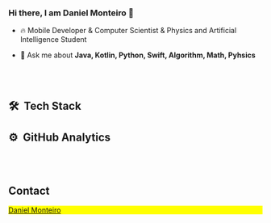 ### Hi there, I am Daniel Monteiro 👋

- 🔥 Mobile Developer & Computer Scientist & Physics and Artificial Intelligence Student

- 💬 Ask me about **Java, Kotlin, Python, Swift, Algorithm, Math, Pyhsics**


<br><br>

## 🛠 &nbsp;Tech Stack

## ⚙️ &nbsp;GitHub Analytics

<p align="left">

</p>


<br><br>

## Contact

<p align="left" style="background:yellow">
<a href="https://www.linkedin.com/in/daniel-monteiro-a62492105/" target="_blank">
  Daniel Monteiro
</a>
</p>